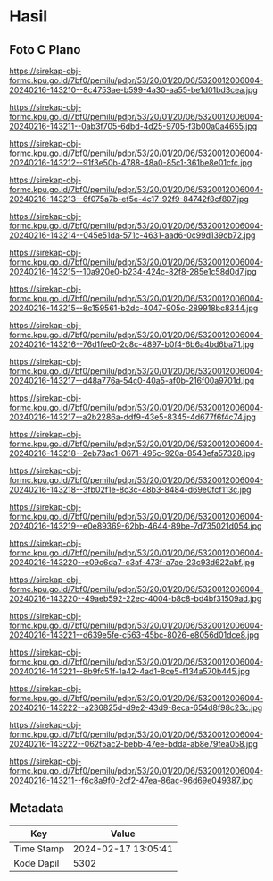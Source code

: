 # Hasil

## Foto C Plano

https://sirekap-obj-formc.kpu.go.id/7bf0/pemilu/pdpr/53/20/01/20/06/5320012006004-20240216-143210--8c4753ae-b599-4a30-aa55-be1d01bd3cea.jpg

https://sirekap-obj-formc.kpu.go.id/7bf0/pemilu/pdpr/53/20/01/20/06/5320012006004-20240216-143211--0ab3f705-6dbd-4d25-9705-f3b00a0a4655.jpg

https://sirekap-obj-formc.kpu.go.id/7bf0/pemilu/pdpr/53/20/01/20/06/5320012006004-20240216-143212--91f3e50b-4788-48a0-85c1-361be8e01cfc.jpg

https://sirekap-obj-formc.kpu.go.id/7bf0/pemilu/pdpr/53/20/01/20/06/5320012006004-20240216-143213--6f075a7b-ef5e-4c17-92f9-84742f8cf807.jpg

https://sirekap-obj-formc.kpu.go.id/7bf0/pemilu/pdpr/53/20/01/20/06/5320012006004-20240216-143214--045e51da-571c-4631-aad6-0c99d139cb72.jpg

https://sirekap-obj-formc.kpu.go.id/7bf0/pemilu/pdpr/53/20/01/20/06/5320012006004-20240216-143215--10a920e0-b234-424c-82f8-285e1c58d0d7.jpg

https://sirekap-obj-formc.kpu.go.id/7bf0/pemilu/pdpr/53/20/01/20/06/5320012006004-20240216-143215--8c159561-b2dc-4047-905c-289918bc8344.jpg

https://sirekap-obj-formc.kpu.go.id/7bf0/pemilu/pdpr/53/20/01/20/06/5320012006004-20240216-143216--76d1fee0-2c8c-4897-b0f4-6b6a4bd6ba71.jpg

https://sirekap-obj-formc.kpu.go.id/7bf0/pemilu/pdpr/53/20/01/20/06/5320012006004-20240216-143217--d48a776a-54c0-40a5-af0b-216f00a9701d.jpg

https://sirekap-obj-formc.kpu.go.id/7bf0/pemilu/pdpr/53/20/01/20/06/5320012006004-20240216-143217--a2b2286a-ddf9-43e5-8345-4d677f6f4c74.jpg

https://sirekap-obj-formc.kpu.go.id/7bf0/pemilu/pdpr/53/20/01/20/06/5320012006004-20240216-143218--2eb73ac1-0671-495c-920a-8543efa57328.jpg

https://sirekap-obj-formc.kpu.go.id/7bf0/pemilu/pdpr/53/20/01/20/06/5320012006004-20240216-143218--3fb02f1e-8c3c-48b3-8484-d69e0fcf113c.jpg

https://sirekap-obj-formc.kpu.go.id/7bf0/pemilu/pdpr/53/20/01/20/06/5320012006004-20240216-143219--e0e89369-62bb-4644-89be-7d735021d054.jpg

https://sirekap-obj-formc.kpu.go.id/7bf0/pemilu/pdpr/53/20/01/20/06/5320012006004-20240216-143220--e09c6da7-c3af-473f-a7ae-23c93d622abf.jpg

https://sirekap-obj-formc.kpu.go.id/7bf0/pemilu/pdpr/53/20/01/20/06/5320012006004-20240216-143220--49aeb592-22ec-4004-b8c8-bd4bf31509ad.jpg

https://sirekap-obj-formc.kpu.go.id/7bf0/pemilu/pdpr/53/20/01/20/06/5320012006004-20240216-143221--d639e5fe-c563-45bc-8026-e8056d01dce8.jpg

https://sirekap-obj-formc.kpu.go.id/7bf0/pemilu/pdpr/53/20/01/20/06/5320012006004-20240216-143221--8b9fc51f-1a42-4ad1-8ce5-f134a570b445.jpg

https://sirekap-obj-formc.kpu.go.id/7bf0/pemilu/pdpr/53/20/01/20/06/5320012006004-20240216-143222--a236825d-d9e2-43d9-8eca-654d8f98c23c.jpg

https://sirekap-obj-formc.kpu.go.id/7bf0/pemilu/pdpr/53/20/01/20/06/5320012006004-20240216-143222--062f5ac2-bebb-47ee-bdda-ab8e79fea058.jpg

https://sirekap-obj-formc.kpu.go.id/7bf0/pemilu/pdpr/53/20/01/20/06/5320012006004-20240216-143211--f6c8a9f0-2cf2-47ea-86ac-96d69e049387.jpg


## Metadata

| Key        | Value               |
| ---------- | ------------------- |
| Time Stamp | 2024-02-17 13:05:41 |
| Kode Dapil | 5302                |



